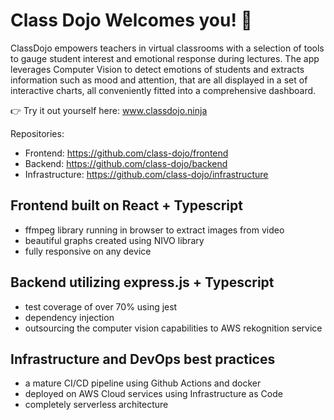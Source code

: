 # Class Dojo Welcomes you! 👋

ClassDojo empowers teachers in virtual classrooms with a selection of tools to gauge student interest and emotional response during lectures. The app leverages Computer Vision to detect emotions of students and extracts information such as mood and attention, that are all displayed in a set of interactive charts, all conveniently fitted into a comprehensive dashboard.

👉 Try it out yourself here: www.classdojo.ninja

Repositories:
- Frontend: https://github.com/class-dojo/frontend
- Backend: https://github.com/class-dojo/backend
- Infrastructure: https://github.com/class-dojo/infrastructure


## Frontend built on React + Typescript
- ffmpeg library running in browser to extract images from video
- beautiful graphs created using NIVO library
- fully responsive on any device

## Backend utilizing express.js + Typescript
- test coverage of over 70% using jest
- dependency injection 
- outsourcing the computer vision capabilities to AWS rekognition service 

## Infrastructure and DevOps best practices
- a mature CI/CD pipeline using Github Actions and docker
- deployed on AWS Cloud services using Infrastructure as Code
- completely serverless architecture
